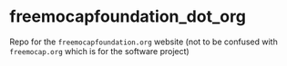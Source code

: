 # freemocapfoundation_dot_org
Repo for the `freemocapfoundation.org` website (not to be confused with `freemocap.org` which is for the software project)
 
